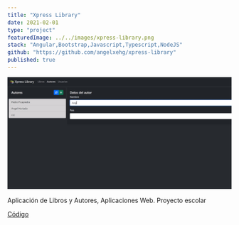 ```yaml
---
title: "Xpress Library"
date: 2021-02-01
type: "project"
featuredImage: ../../images/xpress-library.png
stack: "Angular,Bootstrap,Javascript,Typescript,NodeJS"
github: "https://github.com/angelxehg/xpress-library"
published: true
---
```


![Imagen](../../images/xpress-library.png)

Aplicación de Libros y Autores, Aplicaciones Web. Proyecto escolar

[Código](https://angelxehg.github.io/xpress-library/)
